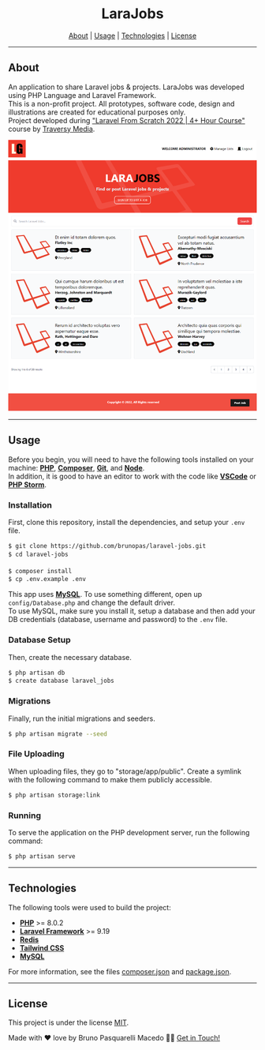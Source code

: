 <h1 align="center">
  <strong>LaraJobs</strong>
</h1>

<p align="center">
 <a href="#about">About</a> |
 <a href="#usage">Usage</a> |
 <a href="#technologies">Technologies</a> |
 <a href="#license">License</a>
</p>

---

## About

An application to share Laravel jobs & projects. LaraJobs was developed using PHP Language and Laravel Framework.<br>
This is a non-profit project. All prototypes, software code, design and illustrations are created for educational purposes only.<br>
Project developed during <a href="https://www.youtube.com/watch?v=MYyJ4PuL4pY">"Laravel From Scratch 2022 | 4+ Hour Course"</a> course by <a href="https://www.traversymedia.com/">Traversy Media</a>.

<img alt="LaraJobs" title="#LaraJobs" src="public/github/readme-1.png" />

---

## Usage

Before you begin, you will need to have the following tools installed on your machine:
<strong><a href="https://www.php.net/">PHP</a></strong>, <strong><a href="https://getcomposer.org/">Composer</a></strong>, <strong><a href="https://git-scm.com/">Git</a></strong>, and <strong><a href="https://nodejs.org/">Node</a></strong>.<br>
In addition, it is good to have an editor to work with the code like <strong><a href="https://code.visualstudio.com/">VSCode</a></strong> or <strong><a href="https://www.jetbrains.com/phpstorm/">PHP Storm</a></strong>.

### Installation
First, clone this repository, install the dependencies, and setup your <code>.env</code> file.
```bash
$ git clone https://github.com/brunopas/laravel-jobs.git
$ cd laravel-jobs

$ composer install
$ cp .env.example .env
```
This app uses <strong><a href="https://www.mysql.com/">MySQL</a></strong>. To use something different, open up <code>config/Database.php</code> and change the default driver.<br>
To use MySQL, make sure you install it, setup a database and then add your DB credentials (database, username and password) to the <code>.env</code> file.

### Database Setup
Then, create the necessary database.
```bash
$ php artisan db
$ create database laravel_jobs
```

### Migrations
Finally, run the initial migrations and seeders.
```bash
$ php artisan migrate --seed
```

### File Uploading
When uploading files, they go to "storage/app/public". Create a symlink with the following command to make them publicly accessible.
```bash
$ php artisan storage:link
```

### Running
To serve the application on the PHP development server, run the following command:
```bash
$ php artisan serve
```

---

## Technologies

The following tools were used to build the project:
-   **[PHP](https://www.php.net/)** >= 8.0.2
-   **[Laravel Framework](https://laravel.com/)** >= 9.19
-   **[Redis](https://redis.io/)**
-   **[Tailwind CSS](https://tailwindcss.com/)**
-   **[MySQL](https://www.mysql.com/)**

For more information, see the files [composer.json](./composer.json) and [package.json](./package.json).

---

## License

This project is under the license [MIT](./LICENSE).

Made with ❤️ love by Bruno Pasquarelli Macedo 👋🏻 [Get in Touch!](https://www.linkedin.com/in/brunopasmacedo)
